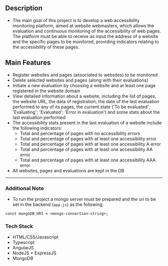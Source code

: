 ## Description
- The main goal of this project is to develop a web accessibility monitoring platform, aimed at website webmasters, which allows the evaluation and continuous monitoring of the accessibility of web pages. The platform must be able to receive as input the address of a website and the specific pages to be monitored, providing indicators relating to the accessibility of these pages.

## Main Features
- Register websites and pages (associated to websites) to be monitored
- Delete selected websites and pages (along with their evaluations)
- Initiate a new evaluation by choosing a website and at least one page registered in the website domain
- View detailed information about a website, including the list of pages, the website URL, the data of registration, the date of the last evaluation performed to any of its pages, the current state ('To be evaluated'; 'Evaluating'; 'Evaluated'; 'Error in evaluation') and some stats about the last evaluation performed
- The accessibility stats present in the last evaluation of a website include the following indicators:
  - Total and percentage of pages with no accessibility errors
  - Total and percentage of pages with at least one accessibility error
  - Total and percentage of pages with at least one accessibility A error
  - Total and percentage of pages with at least one accessibility AA error
  - Total and percentage of pages with at least one accessibility AAA error
- All websites, pages and evaluations are kept in the DB
---
### Additional Note
- To run the project a mongo server must be prepared and the uri to be set in the backend (`app.js`) as the following:
```
const mongoDB_URI = <mongo-connection-string>;
```
### Tech Stack
- HTML/CSS/Javascript
- Typescript
- AngularJS
- NodeJS + ExpressJS
- MongoDB
